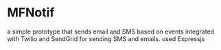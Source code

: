# MFNotif
a simple prototype that sends email and SMS based on events
integrated with Twilio and SendGrid for sending SMS and emails. used Expressjs

